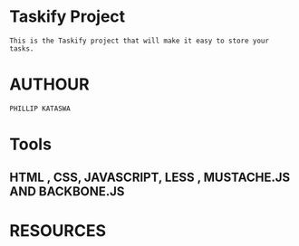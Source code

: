 # Taskify Project
    This is the Taskify project that will make it easy to store your tasks. 
# AUTHOUR
    PHILLIP KATASWA
# Tools
## HTML , CSS, JAVASCRIPT, LESS , MUSTACHE.JS AND BACKBONE.JS

# RESOURCES
